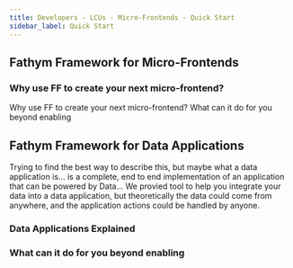 ```yaml
---
title: Developers - LCUs - Micro-Frontends - Quick Start
sidebar_label: Quick Start
---
```


## Fathym Framework for Micro-Frontends

### Why use FF to create your next micro-frontend?

Why use FF to create your next micro-frontend?  What can it do for you beyond enabling

## Fathym Framework for Data Applications

Trying to find the best way to describe this, but maybe what a data application is... is a complete, end to end implementation of an application that can be powered by Data...  We provied tool to help you integrate your data into a data application, but theoretically the data could come from anywhere, and the application actions could be handled by anyone.

### Data Applications Explained

### What can it do for you beyond enabling 
